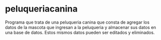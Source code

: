 # peluqueriacanina
Programa que trata de una peluqueria canina que consta de agregar los datos de la mascota que ingresan a la peluqueria y almacenar sus datos en una base de datos. Estos mismos datos pueden ser editados y eliminados.
